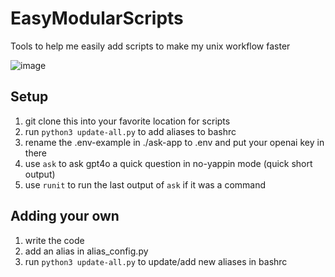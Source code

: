 # EasyModularScripts
Tools to help me easily add scripts to make my unix workflow faster

![image](https://github.com/dnbt777/EasyModularScripts/assets/169108635/2bd5dc2b-8df2-4731-b1f2-cf6104989f73)

## Setup
1. git clone this into your favorite location for scripts
2. run `python3 update-all.py` to add aliases to bashrc
3. rename the .env-example in ./ask-app to .env and put your openai key in there
4. use `ask` to ask gpt4o a quick question in no-yappin mode (quick short output)
5. use `runit` to run the last output of `ask` if it was a command


## Adding your own
1. write the code
2. add an alias in alias_config.py
3. run `python3 update-all.py` to update/add new aliases in bashrc
